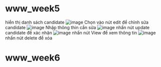 # www_week5
hiển thị danh sách candidate
![image](https://github.com/HuyGlaucus/www_week5/assets/116423850/79faef33-4b5b-4852-beb4-d5be32f27557)
Chọn vào nút edit để chỉnh sửa candidate
![image](https://github.com/HuyGlaucus/www_week5/assets/116423850/e86bf18f-2457-45fa-804e-9dfb4b6ba4ac)
Nhập thông thin cần sửa 
![image](https://github.com/HuyGlaucus/www_week5/assets/116423850/b11fe987-7721-4c6d-b5c9-b7d621abe29c)
nhấn nút update candidate để xác nhận
![image](https://github.com/HuyGlaucus/www_week5/assets/116423850/f987291c-7597-49df-b4c9-b94393a907c4)
nhấn nút View để xem thông tin 
![image](https://github.com/HuyGlaucus/www_week5/assets/116423850/12c8dbb5-29d7-47de-bfa4-bfdc1b396a4c)
nhấn nút delete để xóa


# www_week6
